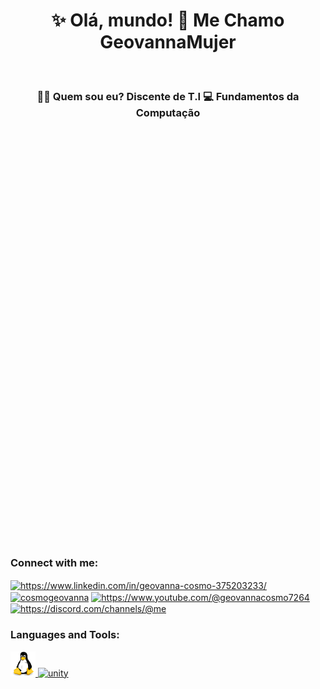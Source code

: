 <h1 align="center">✨ Olá, mundo! 🚀 Me Chamo GeovannaMujer</h1><br>
<h3 align="center">👩‍💻 Quem sou eu? Discente de T.I 💻 Fundamentos da Computação</h3><br>
<h3 align=🔹 Arquitetura e funcionamento dos computadores.</h3><br>
<h3 align=🔹 Sistemas operacionais (Windows e Linux).</h3><br>
<h3 align=🔹 Redes de computadores e internet 🛠️ Manutenção e Suporte Técnico.</h3><br> 
<h3 align=🔹 Montagem e configuração de computadores.</h3><br>
<h3 align=🔹 Diagnóstico e solução de problemas em hardware e software.</h3><br> 
<h3 align=🔹 Segurança da informação e boas práticas.</h3><br>
<h3 align=📌 Programação e Desenvolvimento.</h3><br> 
<h3 align=🔹 Lógica de programação e algoritmos.</h3><br> 
<h3 align=🔹 Linguagens de programação como Python, Java ou C.</h3><br> 
<h3 align=🔹 Desenvolvimento de aplicações e sistemas.</h3><br> 
<h3 align=🌐 Banco de Dados e Web.</h3><br> 
<h3 align=🔹 Modelagem e gerenciamento de banco de dados (MySQL, SQL Server).</h3><br> 
<h3 align=🔹 Desenvolvimento web (HTML, CSS, JavaScript).</h3><br> 
<h3 align=🔹 Ferramentas para criação de sites e aplicações.</h3><br> 
<h3 align=🚀 Em busca de desafios! Estou sempre à procura de novas oportunidades para aprender, crescer e contribuir para projetos inovadores que desafiem os limites da tecnologia.</h3><br>

<h3 align="left">Connect with me:</h3>
<p align="left">
<a href="https://linkedin.com/in/https://www.linkedin.com/in/geovanna-cosmo-375203233/" target="blank"><img align="center" src="https://raw.githubusercontent.com/rahuldkjain/github-profile-readme-generator/master/src/images/icons/Social/linked-in-alt.svg" alt="https://www.linkedin.com/in/geovanna-cosmo-375203233/" height="30" width="40" /></a>
<a href="https://instagram.com/cosmogeovanna" target="blank"><img align="center" src="https://raw.githubusercontent.com/rahuldkjain/github-profile-readme-generator/master/src/images/icons/Social/instagram.svg" alt="cosmogeovanna" height="30" width="40" /></a>
<a href="https://www.youtube.com/c/https://www.youtube.com/@geovannacosmo7264" target="blank"><img align="center" src="https://raw.githubusercontent.com/rahuldkjain/github-profile-readme-generator/master/src/images/icons/Social/youtube.svg" alt="https://www.youtube.com/@geovannacosmo7264" height="30" width="40" /></a>
<a href="https://discord.gg/https://discord.com/channels/@me" target="blank"><img align="center" src="https://raw.githubusercontent.com/rahuldkjain/github-profile-readme-generator/master/src/images/icons/Social/discord.svg" alt="https://discord.com/channels/@me" height="30" width="40" /></a>
</p>

<h3 align="left">Languages and Tools:</h3>
<p align="left"> <a href="https://www.linux.org/" target="_blank" rel="noreferrer"> <img src="https://raw.githubusercontent.com/devicons/devicon/master/icons/linux/linux-original.svg" alt="linux" width="40" height="40"/> </a> <a href="https://unity.com/" target="_blank" rel="noreferrer"> <img src="https://www.vectorlogo.zone/logos/unity3d/unity3d-icon.svg" alt="unity" width="40" height="40"/> </a> </p>
